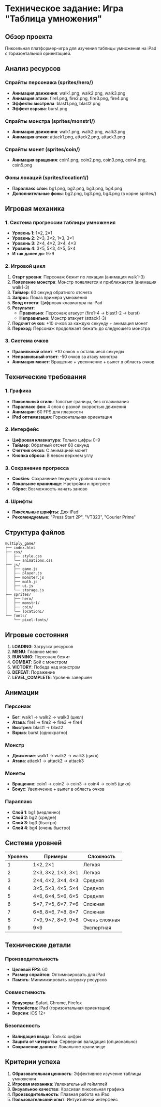 # Техническое задание: Игра "Таблица умножения"

## Обзор проекта
Пиксельная платформер-игра для изучения таблицы умножения на iPad с горизонтальной ориентацией.

## Анализ ресурсов

### Спрайты персонажа (sprites/hero/)
- **Анимация движения**: walk1.png, walk2.png, walk3.png
- **Анимация атаки**: fire1.png, fire2.png, fire3.png, fire4.png
- **Эффекты выстрела**: blast1.png, blast2.png
- **Эффект взрыва**: burst.png

### Спрайты монстра (sprites/monstr1/)
- **Анимация движения**: walk1.png, walk2.png, walk3.png
- **Анимация атаки**: attack1.png, attack2.png, attack3.png

### Спрайты монет (sprites/coin/)
- **Анимация вращения**: coin1.png, coin2.png, coin3.png, coin4.png, coin5.png

### Фоны локаций (sprites/location1/)
- **Параллакс слои**: bg1.png, bg2.png, bg3.png, bg4.png
- **Дополнительные фоны**: bg2.png, bg3.png, bg4.png (в корне sprites/)

## Игровая механика

### 1. Система прогрессии таблицы умножения
- **Уровень 1**: 1×2, 2×1
- **Уровень 2**: 2×3, 3×2, 1×3, 3×1
- **Уровень 3**: 2×4, 4×2, 3×4, 4×3
- **Уровень 4**: 3×5, 5×3, 4×5, 5×4
- **И так далее до**: 9×9

### 2. Игровой цикл
1. **Старт уровня**: Персонаж бежит по локации (анимация walk1-3)
2. **Появление монстра**: Монстр появляется и приближается (анимация walk1-3)
3. **Таймер**: 60 секунд обратного отсчета
4. **Запрос**: Показ примера умножения
5. **Ввод ответа**: Цифровая клавиатура на iPad
6. **Результат**:
   - **Правильно**: Персонаж атакует (fire1-4 → blast1-2 → burst)
   - **Неправильно**: Монстр атакует (attack1-3)
7. **Подсчет очков**: +10 очков за каждую секунду + анимация монет
8. **Переход**: Персонаж продолжает бежать до следующего монстра

### 3. Система очков
- **Правильный ответ**: +10 очков × оставшиеся секунды
- **Неправильный ответ**: -50 очков за атаку монстра
- **Анимация монет**: Вращение + увеличение + вылет в область очков

## Технические требования

### 1. Графика
- **Пиксельный стиль**: Толстые границы, без сглаживания
- **Параллакс фон**: 4 слоя с разной скоростью движения
- **Анимации**: 60 FPS для плавности
- **iPad оптимизация**: Горизонтальная ориентация

### 2. Интерфейс
- **Цифровая клавиатура**: Только цифры 0-9
- **Таймер**: Обратный отсчет 60 секунд
- **Счетчик очков**: С анимацией монет
- **Кнопка сброса**: В левом верхнем углу

### 3. Сохранение прогресса
- **Cookies**: Сохранение текущего уровня и очков
- **Локальное хранилище**: Настройки и прогресс
- **Сброс**: Возможность начать заново

### 4. Шрифты
- **Пиксельные шрифты**: Для iPad
- **Рекомендуемые**: "Press Start 2P", "VT323", "Courier Prime"

## Структура файлов

```
multiply_game/
├── index.html
├── css/
│   ├── style.css
│   └── animations.css
├── js/
│   ├── game.js
│   ├── player.js
│   ├── monster.js
│   ├── math.js
│   ├── ui.js
│   └── storage.js
├── sprites/
│   ├── hero/
│   ├── monstr1/
│   ├── coin/
│   └── location1/
└── fonts/
    └── pixel-fonts/
```

## Игровые состояния

1. **LOADING**: Загрузка ресурсов
2. **MENU**: Главное меню
3. **RUNNING**: Персонаж бежит
4. **COMBAT**: Бой с монстром
5. **VICTORY**: Победа над монстром
6. **DEFEAT**: Поражение
7. **LEVEL_COMPLETE**: Уровень завершен

## Анимации

### Персонаж
- **Бег**: walk1 → walk2 → walk3 (цикл)
- **Атака**: fire1 → fire2 → fire3 → fire4
- **Выстрел**: blast1 → blast2
- **Взрыв**: burst (однократно)

### Монстр
- **Движение**: walk1 → walk2 → walk3 (цикл)
- **Атака**: attack1 → attack2 → attack3

### Монеты
- **Вращение**: coin1 → coin2 → coin3 → coin4 → coin5 (цикл)
- **Бонус**: Увеличение + вылет в область очков

### Параллакс
- **Слой 1**: bg1 (медленно)
- **Слой 2**: bg2 (средне)
- **Слой 3**: bg3 (быстро)
- **Слой 4**: bg4 (очень быстро)

## Система уровней

| Уровень | Примеры | Сложность |
|---------|---------|-----------|
| 1 | 1×2, 2×1 | Легкая |
| 2 | 2×3, 3×2, 1×3, 3×1 | Легкая |
| 3 | 2×4, 4×2, 3×4, 4×3 | Средняя |
| 4 | 3×5, 5×3, 4×5, 5×4 | Средняя |
| 5 | 4×6, 6×4, 5×6, 6×5 | Средняя |
| 6 | 5×7, 7×5, 6×7, 7×6 | Сложная |
| 7 | 6×8, 8×6, 7×8, 8×7 | Сложная |
| 8 | 7×9, 9×7, 8×9, 9×8 | Очень сложная |
| 9 | 9×9 | Экспертная |

## Технические детали

### Производительность
- **Целевой FPS**: 60
- **Размер спрайтов**: Оптимизировать для iPad
- **Память**: Минимизировать загрузку ресурсов

### Совместимость
- **Браузеры**: Safari, Chrome, Firefox
- **Устройства**: iPad (горизонтальная ориентация)
- **Версии**: iOS 12+

### Безопасность
- **Валидация ввода**: Только цифры
- **Защита от читерства**: Серверная валидация (опционально)
- **Сохранение данных**: Локальное хранилище

## Критерии успеха

1. **Образовательная ценность**: Эффективное изучение таблицы умножения
2. **Игровая механика**: Увлекательный геймплей
3. **Визуальное качество**: Красивая пиксельная графика
4. **Производительность**: Плавная работа на iPad
5. **Пользовательский опыт**: Интуитивный интерфейс 